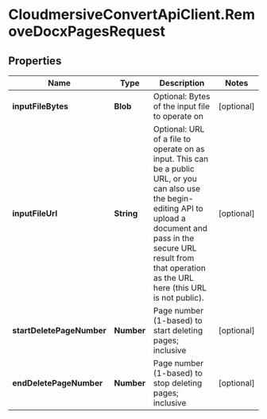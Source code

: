 # CloudmersiveConvertApiClient.RemoveDocxPagesRequest

## Properties
Name | Type | Description | Notes
------------ | ------------- | ------------- | -------------
**inputFileBytes** | **Blob** | Optional: Bytes of the input file to operate on | [optional] 
**inputFileUrl** | **String** | Optional: URL of a file to operate on as input.  This can be a public URL, or you can also use the begin-editing API to upload a document and pass in the secure URL result from that operation as the URL here (this URL is not public). | [optional] 
**startDeletePageNumber** | **Number** | Page number (1-based) to start deleting pages; inclusive | [optional] 
**endDeletePageNumber** | **Number** | Page number (1-based) to stop deleting pages; inclusive | [optional] 


